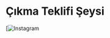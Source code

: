 # Çıkma Teklifi Şeysi
[![Instagram]([https://www.instagram.com/beratydm/](https://www.instagram.com/beratydm/)https://www.instagram.com/beratydm/)
